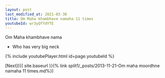 ```yaml
---
layout: post
last_modified_at: 2021-03-30
title: Om Maha khambhave namaha 11 times
youtubeId: wr3yQfYdYTE
---
```

 
 
Om Maha khambhave nama 
 
 -  Who has very big neck 
 
  
 
  
 
 
 
 
 
 


{% include youtubePlayer.html id=page.youtubeId %}
 
[Next]({{ site.baseurl }}{% link  split1/_posts/2013-11-21-Om maha moordhne namaha 11 times.md%})
 
